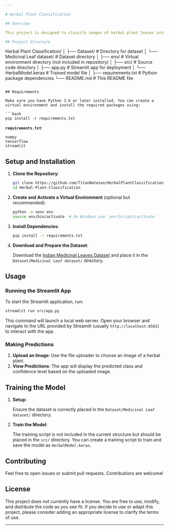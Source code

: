 ```yaml
---

# Herbal Plant Classification

## Overview

This project is designed to classify images of herbal plant leaves into 80 different categories using a deep learning model based on the MobileNetV2 architecture. The model is trained on the [Indian Medicinal Leaves Dataset](https://www.kaggle.com/datasets/aryashah2k/indian-medicinal-leaves-dataset) and is deployed using Streamlit to provide a web-based interface for predictions.

## Project Structure

```
Herbal Plant Classification/
│
├── Dataset/                           # Directory for dataset
│   └── Medicinal Leaf dataset/        # Dataset directory
│
├── env/                               # Virtual environment directory (not included in repository)
│
├── src/                               # Source code directory
│   ├── app.py                         # Streamlit app for deployment
│   └── HerbalModel.keras              # Trained model file
│
├── requirements.txt                   # Python package dependencies
└── README.md                          # This README file
```

## Requirements

Make sure you have Python 3.6 or later installed. You can create a virtual environment and install the required packages using:

```bash
pip install -r requirements.txt
```

**`requirements.txt`**:

```
numpy
tensorflow
streamlit
```

## Setup and Installation

1. **Clone the Repository**:

    ```bash
    git clone https://github.com/TitanNatesan/HerbalPlantClassification.git
    cd Herbal-Plant-Classification
    ```

2. **Create and Activate a Virtual Environment** (optional but recommended):

    ```bash
    python -m venv env
    source env/bin/activate  # On Windows use `env\Scripts\activate`
    ```

3. **Install Dependencies**:

    ```bash
    pip install -r requirements.txt
    ```

4. **Download and Prepare the Dataset**:

    Download the [Indian Medicinal Leaves Dataset](https://www.kaggle.com/datasets/aryashah2k/indian-medicinal-leaves-dataset) and place it in the `Dataset/Medicinal Leaf dataset/` directory.

## Usage

### Running the Streamlit App

To start the Streamlit application, run:

```bash
streamlit run src/app.py
```

This command will launch a local web server. Open your browser and navigate to the URL provided by Streamlit (usually `http://localhost:8501`) to interact with the app.

### Making Predictions

1. **Upload an Image**: Use the file uploader to choose an image of a herbal plant.
2. **View Predictions**: The app will display the predicted class and confidence level based on the uploaded image.

## Training the Model

1. **Setup**:

    Ensure the dataset is correctly placed in the `Dataset/Medicinal Leaf dataset/` directory.

2. **Train the Model**:

    The training script is not included in the current structure but should be placed in the `src/` directory. You can create a training script to train and save the model as `HerbalModel.keras`.

## Contributing

Feel free to open issues or submit pull requests. Contributions are welcome!

## License

This project does not currently have a license. You are free to use, modify, and distribute the code as you see fit. If you decide to use or adapt this project, please consider adding an appropriate license to clarify the terms of use.

---
```

